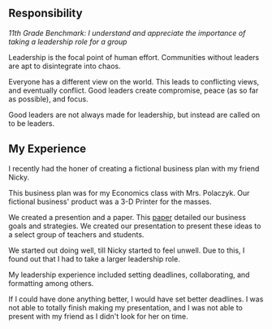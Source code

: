 Responsibility
-------------------
*11th Grade Benchmark: I understand and appreciate the importance of taking a leadership role for a group*

Leadership is the focal point of human effort. Communities without leaders are apt to disintegrate into chaos.

Everyone has a different view on the world. This leads to conflicting views, and eventually conflict. Good leaders create compromise, peace (as so far as possible), and focus.

Good leaders are not always made for leadership, but instead are called on to be leaders. 

## My Experience

I recently had the honer of creating a fictional business plan with my friend Nicky.

This business plan was for my Economics class with Mrs. Polaczyk. Our fictional business' product was a 3-D Printer for the masses.

We created a presention and a paper.  This [paper](1) detailed our business goals and strategies. We created our presentation to present these ideas to a select group of teachers and students.

We started out doing well, till Nicky started to feel unwell. Due to this, I found out that I had to take a larger leadership role.

My leadership experience included setting deadlines, collaborating, and formatting among others.

If I could have done anything better, I would have set better deadlines. I was not able to totally finish making my presentation, and I was not able to present with my friend as I didn't look for her on time.

[1]: http://google.com
